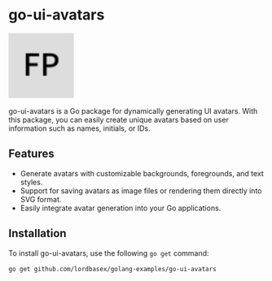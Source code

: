 # go-ui-avatars

![Avatar Example](avatar_example.svg)

go-ui-avatars is a Go package for dynamically generating UI avatars. With this package, you can easily create unique avatars based on user information such as names, initials, or IDs.

## Features

- Generate avatars with customizable backgrounds, foregrounds, and text styles.
- Support for saving avatars as image files or rendering them directly into SVG format.
- Easily integrate avatar generation into your Go applications.

## Installation

To install go-ui-avatars, use the following `go get` command:

```sh
go get github.com/lordbasex/golang-examples/go-ui-avatars
